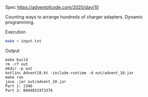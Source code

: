 Spec https://adventofcode.com/2020/day/10

Counting ways to arrange hundreds of charger adapters. Dynamic programming.

Execution

```bash
make < input.txt
```

Output

```
make build
rm -rf out
mkdir -p out
kotlinc Advent10.kt -include-runtime -d out/advent_10.jar
make run
java -jar out/advent_10.jar
Part 1: 2346
Part 2: 6044831973376
```

